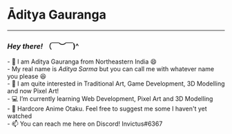# Āditya Gauranga

<hr>
<h3><i>Hey there!</i> （￣︶￣)^</h3>
- 👋 I am Aditya Gauranga from Northeastern India 😄 
<br>
- My real name is <i>Aditya Sarma</i> but you can call me with whatever name you please 😆
<br>
- 👀 I am quite interested in Traditional Art, Game Development, 3D Modelling and now Pixel Art! 
<br>
- 💻 I’m currently learning Web Development, Pixel Art and 3D Modelling
<br>
- 🎋 Hardcore Anime Otaku. Feel free to suggest me some I haven't yet watched
<br>
- 📫 You can reach me here on Discord! Invictus#6367 

<!---
AdityaGauranga/AdityaGauranga is a ✨ special ✨ repository because its `README.md` (this file) appears on your GitHub profile.
You can click the Preview link to take a look at your changes.
--->
